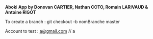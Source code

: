 <b>Aboki App by Donovan CARTIER, Nathan COTO, Romain LARIVAUD & Antoine RIGOT</b>

To create a branch : git checkout -b nomBranche master

Account to test : a@gmail.com // a
